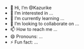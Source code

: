 - 👋 Hi, I’m @Kazurike
- 👀 I’m interested in ...
- 🌱 I’m currently learning ...
- 💞️ I’m looking to collaborate on ...
- 📫 How to reach me ...
- 😄 Pronouns: ...
- ⚡ Fun fact: ...

<!---
Kazurike/Kazurike is a ✨ special ✨ repository because its `README.md` (this file) appears on your GitHub profile.
You can click the Preview link to take a look at your changes.
--->
